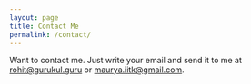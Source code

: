 ```yaml
---
layout: page
title: Contact Me
permalink: /contact/
---
```


Want to contact me. Just write your email and send it to me at rohit@gurukul.guru or maurya.iitk@gmail.com. 